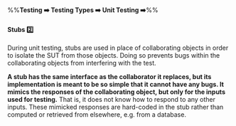 <link rel="stylesheet" href="{{baseUrl}}/css/textbook.css">

<div class="website-content">

%%**Testing :arrow_right: Testing Types :arrow_right: Unit Testing :arrow_right:**%%

#### Stubs :two:

<div id="main">

During unit testing, stubs are used in place of collaborating objects in order to isolate the SUT from those objects. Doing so prevents bugs within the collaborating objects from interfering with the test.

**A stub has the same interface as the collaborator it replaces, but its implementation is meant to be so simple that it cannot have any bugs. It mimics the responses of the collaborating object, but only for the inputs used for testing.** That is, it does not know how to respond to any other inputs. These mimicked responses are hard-coded in the stub rather than computed or retrieved from elsewhere, e.g. from a database.


</div>
</div>
